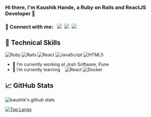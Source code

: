 ### Hi there, I'm Kaushik Hande, a Ruby on Rails and ReactJS Developer 👋

### 🤝 Connect with me: &nbsp;&nbsp;<a href="https://www.linkedin.com/in/kaushik-hande-07854477/"><img src="https://img.shields.io/badge/linkedin-%230077B5.svg?&style=for-the-badge&logo=linkedin&logoColor=white" /></a>&nbsp;&nbsp;<a href="https://twitter.com/raphael7058"><img src="https://img.shields.io/badge/Twitter-1DA1F2?style=for-the-badge&logo=twitter&logoColor=white" /></a>&nbsp;&nbsp;<a href="https://dev.to/kaushikhande"><img src="https://img.shields.io/badge/dev.to-0A0A0A?style=for-the-badge&logo=devdotto&logoColor=white" /></a>&nbsp;&nbsp;

## 💼 Technical Skills

![Ruby](https://img.shields.io/badge/ruby-%23CC342D.svg?style=for-the-badge&logo=ruby&logoColor=white)
![Rails](https://img.shields.io/badge/rails-%23CC0000.svg?style=for-the-badge&logo=ruby-on-rails&logoColor=white)
![React](https://img.shields.io/badge/react-%2320232a.svg?style=for-the-badge&logo=react&logoColor=%2361DAFB)
![JavaScript](https://img.shields.io/badge/javascript-%23323330.svg?style=for-the-badge&logo=javascript&logoColor=%23F7DF1E)
![HTML5](https://img.shields.io/badge/html5-%23E34F26.svg?style=for-the-badge&logo=html5&logoColor=white)

- 🔭 I’m currently working at Josh Software, Pune
- 🌱 I’m currently learning &nbsp;&nbsp;
![React](https://img.shields.io/badge/react-%2320232a.svg?style=for-the-badge&logo=react&logoColor=%2361DAFB)
![Docker](https://img.shields.io/badge/docker-%230db7ed.svg?style=for-the-badge&logo=docker&logoColor=white)

<!-- - 👯 I’m looking to collaborate on ... -->
<!-- - 🤔 I’m looking for help with ... -->
<!-- - 💬 Ask me about ... -->
<!-- - 📫 How to reach me: ... -->
<!-- - 😄 Pronouns: ... -->
<!-- - ⚡ Fun fact: ... -->

## 📈 GitHub Stats 

![kaushik's github stats](https://github-readme-stats.vercel.app/api?username=kaushikhande)

[![Top Langs](https://github-readme-stats.vercel.app/api/top-langs/?username=kaushikhande&layout=compact)](https://github.com/kaushikhande)
